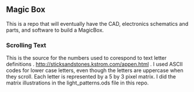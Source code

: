 ## Magic Box
This is a repo that will eventually have the CAD, electronics schematics and parts, and software to build a MagicBox.

### Scrolling Text
This is the source for the numbers used to corespond to text letter definitions
. http://sticksandstones.kstrom.com/appen.html . I used ASCII codes for lower case letters, even though the letters are uppercase when they scroll. Each letter is represented by a 5 by 3 pixel matrix. I did the matrix illustrations in the light_patterns.ods file in this repo.
